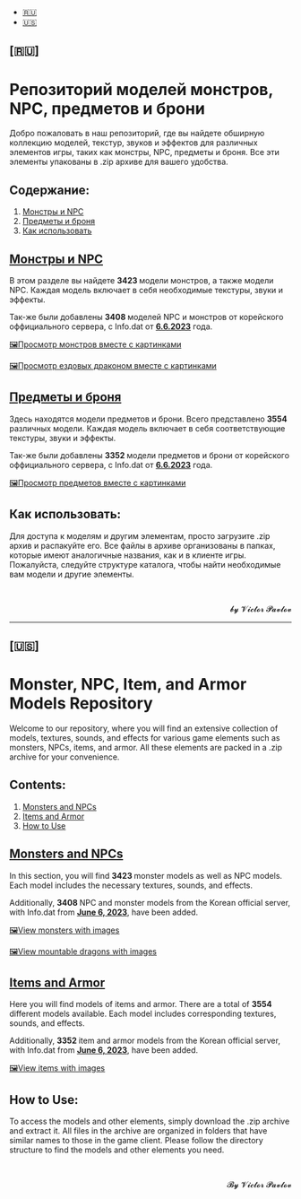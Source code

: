 <ul>
	<li><a href="#RUSSIAN">🇷🇺</a></li>
	<li><a href="#ENGLISH">🇺🇸</a></li>
</ul>

<h2>[🇷🇺]</h2>

<h1>Репозиторий моделей монстров, NPC, предметов и брони</h1>

<p>Добро пожаловать в наш репозиторий, где вы найдете обширную коллекцию моделей, текстур, звуков и эффектов для различных элементов игры, таких как монстры, NPC, предметы и броня. Все эти элементы упакованы в .zip архиве для вашего удобства.</p>

<h2>Содержание:</h2>

<ol>
	<li><a href="#монстры-и-npc">Монстры и NPC</a></li>
	<li><a href="#предметы-и-броня">Предметы и броня</a></li>
	<li><a href="#как-использовать">Как использовать</a></li>
</ol>

<h2><a href="https://github.com/Aksel911/R2-Textures/tree/main/--%3D%3DMONSTER%20ITEM%20ARMOR%20MODELS%20FULL%3D%3D--/%5BKOREA%20OFF%202023%5D%20%D0%9C%D0%BE%D0%B4%D0%B5%D0%BB%D0%B8%20%D0%BC%D0%BE%D0%BD%D1%81%D1%82%D1%80%D0%BE%D0%B2">Монстры и NPC</a></h2>

<p>В этом разделе вы найдете <strong>3423 </strong>модели монстров, а также модели NPC. Каждая модель включает в себя необходимые текстуры, звуки и эффекты.</p>

<p>Так-же были добавлены <strong>3408 </strong>моделей NPC и монстров от корейского оффициального сервера, с Info.dat от <u><strong>6.6.2023</strong></u> года.</p>

<p><a href="https://github.com/Aksel911/R2-Textures/tree/main/--%3D%3DMONSTER%20ITEM%20ARMOR%20MODELS%20FULL%3D%3D--/%5BKOREA%20OFF%202023%5D%20Модели%20монстров/Список%20монстров%20с%20картинками"><u>🖼️Просмотр монстров вместе с картинками</u></a></p>

<p><a href="https://github.com/Aksel911/R2-Textures/tree/main/--%3D%3DMONSTER%20ITEM%20ARMOR%20MODELS%20FULL%3D%3D--/%5BKOREA%20OFF%202023%5D%20Ездовые%20драконы%20(t)"><u>🖼️Просмотр ездовых драконом вместе с картинками</u></a></p>

<h2><a href="https://github.com/Aksel911/R2-Textures/tree/main/--%3D%3DMONSTER%20ITEM%20ARMOR%20MODELS%20FULL%3D%3D--/%5BDISPEL%5D%20%D0%9C%D0%BE%D0%B4%D0%B5%D0%BB%D0%B8%20%D0%BF%D1%80%D0%B5%D0%B4%D0%BC%D0%B5%D1%82%D0%BE%D0%B2%20%D0%B8%20%D0%B1%D1%80%D0%BE%D0%BD%D0%B8">Предметы и броня</a></h2>

<p>Здесь находятся модели предметов и брони. Всего представлено <strong>3554 </strong>различных модели. Каждая модель включает в себя соответствующие текстуры, звуки и эффекты.</p>

<p>Так-же были добавлены <strong>3352 </strong>модели предметов и брони от корейского оффициального сервера, с Info.dat от <u><strong>6.6.2023</strong></u> года.</p>

<p><a href="https://github.com/Aksel911/R2-Textures/tree/main/--%3D%3DMONSTER%20ITEM%20ARMOR%20MODELS%20FULL%3D%3D--/%5BKOREA%20OFF%202023%5D%20Модели%20предметов%20и%20брони/Список%20предметов%20с%20картинками"><u>🖼️Просмотр предметов вместе с картинками</u></a></p>

<h2>Как использовать:</h2>

<p>Для доступа к моделям и другим элементам, просто загрузите .zip архив и распакуйте его. Все файлы в архиве организованы в папках, которые имеют аналогичные названия, как и в клиенте игры. Пожалуйста, следуйте структуре каталога, чтобы найти необходимые вам модели и другие элементы.</p>

<p>&nbsp;</p>

<p style="text-align:right">𝓫𝔂 𝓥𝓲𝓬𝓽𝓸𝓻 𝓟𝓪𝓿𝓵𝓸𝓿</p>

<hr />
<h2>[🇺🇸]</h2>

<h1>Monster, NPC, Item, and Armor Models Repository</h1>

<p>Welcome to our repository, where you will find an extensive collection of models, textures, sounds, and effects for various game elements such as monsters, NPCs, items, and armor. All these elements are packed in a .zip archive for your convenience.</p>

<h2>Contents:</h2>

<ol>
	<li><a href="#monsters-and-npcs">Monsters and NPCs</a></li>
	<li><a href="#items-and-armor">Items and Armor</a></li>
	<li><a href="#how-to-use">How to Use</a></li>
</ol>

<h2><a href="https://github.com/Aksel911/R2-Textures/tree/main/--%3D%3DMONSTER%20ITEM%20ARMOR%20MODELS%20FULL%3D%3D--/%5BKOREA%20OFF%202023%5D%20%D0%9C%D0%BE%D0%B4%D0%B5%D0%BB%D0%B8%20%D0%BC%D0%BE%D0%BD%D1%81%D1%82%D1%80%D0%BE%D0%B2">Monsters and NPCs</a></h2>

<p>In this section, you will find <strong>3423 </strong>monster models as well as NPC models. Each model includes the necessary textures, sounds, and effects.</p>

<p>Additionally, <strong>3408 </strong>NPC and monster models from the Korean official server, with Info.dat from <strong><u>June 6, 2023</u></strong>, have been added.</p>

<p><a href="https://github.com/Aksel911/R2-Textures/tree/main/--%3D%3DMONSTER%20ITEM%20ARMOR%20MODELS%20FULL%3D%3D--/%5BKOREA%20OFF%202023%5D%20Модели%20монстров/Список%20монстров%20с%20картинками"><u>🖼️View monsters with images</u></a></p>

<p><a href="https://github.com/Aksel911/R2-Textures/tree/main/--%3D%3DMONSTER%20ITEM%20ARMOR%20MODELS%20FULL%3D%3D--/%5BKOREA%20OFF%202023%5D%20Ездовые%20драконы%20(t)"><u>🖼️View mountable dragons with images</u></a></p>

<h2><a href="https://github.com/Aksel911/R2-Textures/tree/main/--%3D%3DMONSTER%20ITEM%20ARMOR%20MODELS%20FULL%3D%3D--/%5BDISPEL%5D%20%D0%9C%D0%BE%D0%B4%D0%B5%D0%BB%D0%B8%20%D0%BF%D1%80%D0%B5%D0%B4%D0%BC%D0%B5%D1%82%D0%BE%D0%B2%20%D0%B8%20%D0%B1%D1%80%D0%BE%D0%BD%D0%B8">Items and Armor</a></h2>

<p>Here you will find models of items and armor. There are a total of <strong>3554 </strong>different models available. Each model includes corresponding textures, sounds, and effects.</p>

<p>Additionally, <strong>3352 </strong>item and armor models from the Korean official server, with Info.dat from <u><strong>June 6, 2023</strong></u>, have been added.</p>

<p><a href="https://github.com/Aksel911/R2-Textures/tree/main/--%3D%3DMONSTER%20ITEM%20ARMOR%20MODELS%20FULL%3D%3D--/%5BKOREA%20OFF%202023%5D%20Модели%20предметов%20и%20брони/Список%20предметов%20с%20картинками"><u>🖼️View items with images</u></a></p>

<h2>How to Use:</h2>

<p>To access the models and other elements, simply download the .zip archive and extract it. All files in the archive are organized in folders that have similar names to those in the game client. Please follow the directory structure to find the models and other elements you need.</p>

<p>&nbsp;</p>

<p style="text-align:right">𝓑𝔂 𝓥𝓲𝓬𝓽𝓸𝓻 𝓟𝓪𝓿𝓵𝓸𝓿</p>
